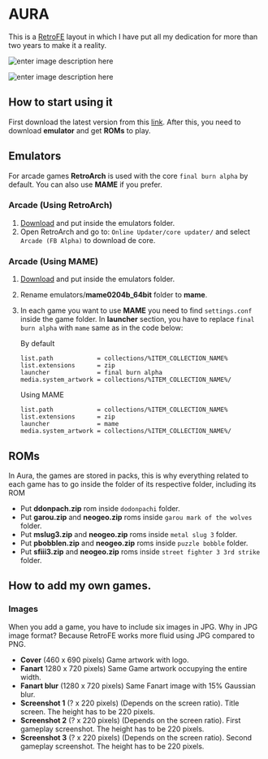 
# AURA

This is a [RetroFE](http://retrofe.nl) layout in which I have put all my dedication for more than two years to make it a reality.

![enter image description here](https://dl.dropbox.com/s/deczn7e8gi312ge/aura%20menu.jpg?dl=0)

![enter image description here](https://dl.dropbox.com/s/caxcgtv527njzfs/aura%20info.jpg?dl=0)

## How to start using it

First download the latest version from this [link](https://github.com/iGarikoitz/Aura/releases). After this, you need to download **emulator** and get **ROMs** to play.

## Emulators

For arcade games **RetroArch** is used with the core `final burn alpha` by default. You can also use **MAME** if you prefer.

### Arcade (Using RetroArch)

1. [Download](https://www.retroarch.com/?page=platforms) and put inside the emulators folder.
2. Open RetroArch and go to: `Online Updater/core updater/` and select `Arcade (FB Alpha)` to download de core.

### Arcade (Using MAME)

1. [Download](https://www.mamedev.org/release.html) and put inside the emulators folder.
2. Rename emulators/**mame0204b_64bit** folder to **mame**.
3. In each game you want to use **MAME** you need to find `settings.conf` inside the game folder. In **launcher** section, you have to replace `final burn alpha` with `mame` same as in the code below:

	By default
	~~~
	list.path            = collections/%ITEM_COLLECTION_NAME%
	list.extensions      = zip
	launcher             = final burn alpha
	media.system_artwork = collections/%ITEM_COLLECTION_NAME%/
	~~~
	Using MAME
	~~~
	list.path            = collections/%ITEM_COLLECTION_NAME%
	list.extensions      = zip
	launcher             = mame
	media.system_artwork = collections/%ITEM_COLLECTION_NAME%/
	~~~

## ROMs

In Aura, the games are stored in packs, this is why everything related to each game has to go inside the folder of its respective folder, including its ROM

* Put **ddonpach.zip** rom inside `dodonpachi` folder.
* Put **garou.zip** and **neogeo.zip** roms inside `garou mark of the wolves` folder.
* Put **mslug3.zip** and **neogeo.zip** roms inside `metal slug 3` folder.
* Put **pbobblen.zip** and **neogeo.zip** roms inside `puzzle bobble` folder.
* Put **sfiii3.zip** and **neogeo.zip** roms inside `street fighter 3 3rd strike` folder.

## How to add my own games.

### Images

When you add a game, you have to include six images in JPG. Why in JPG image format? Because RetroFE works more fluid using JPG compared to PNG.

  *  **Cover** (460 x 690 pixels) Game artwork with logo.
  *  **Fanart** 1280 x 720 pixels) Same Game artwork occupying the entire width.
  *  **Fanart blur** (1280 x 720 pixels) Same Fanart image with 15% Gaussian blur.
  *  **Screenshot 1** (? x 220 pixels) (Depends on the screen ratio). Title screen. The height has to be 220 pixels.
  *  **Screenshot 2** (? x 220 pixels) (Depends on the screen ratio). First gameplay screenshot. The height has to be 220 pixels.
  *  **Screenshot 3** (? x 220 pixels) (Depends on the screen ratio). Second gameplay screenshot. The height has to be 220 pixels.
